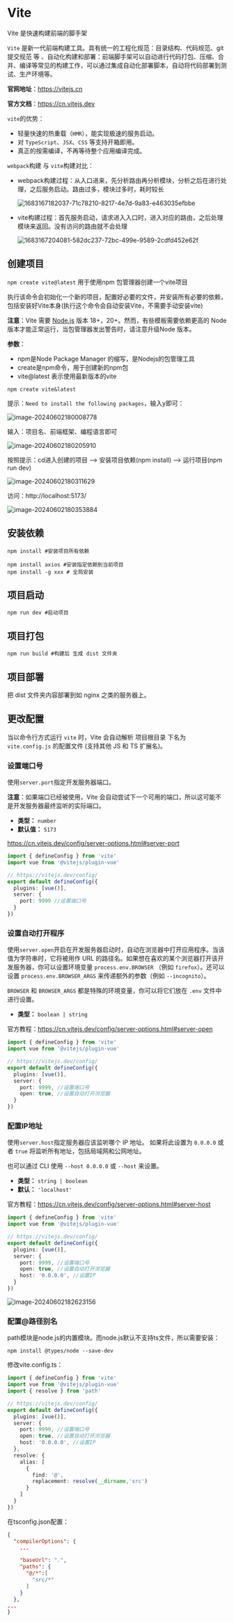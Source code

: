 # Vite

Vite 是快速构建前端的脚手架

`Vite` 是新一代前端构建工具。具有统一的工程化规范：目录结构、代码规范、git提交规范 等
、自动化构建和部署：前端脚手架可以自动进行代码打包、压缩、合并、编译等常见的构建工作，可以通过集成自动化部署脚本，自动将代码部署到测试、生产环境等。

**官网地址**：https://vitejs.cn

**官方文档**：https://cn.vitejs.dev

`vite`的优势：

- 轻量快速的热重载（`HMR`），能实现极速的服务启动。
- 对 `TypeScript`、`JSX`、`CSS` 等支持开箱即用。
- 真正的按需编译，不再等待整个应用编译完成。

`webpack`构建 与 `vite`构建对比：

- webpack构建过程：从入口进来，先分析路由再分析模块，分析之后在进行处理，之后服务启动。路由过多，模块过多时，耗时较长

  ![1683167182037-71c78210-8217-4e7d-9a83-e463035efbbe](https://cdn.jsdelivr.net/gh/letengzz/tc2/img202401302251023.png)

- vite构建过程：首先服务启动，请求进入入口时，进入对应的路由，之后处理模块来返回。没有访问的路由就不会处理

  ![1683167204081-582dc237-72bc-499e-9589-2cdfd452e62f](https://cdn.jsdelivr.net/gh/letengzz/tc2/img202401302251113.png)    

## 创建项目

`npm create vite@latest` 用于使用npm 包管理器创建一个vite项目

执行该命令会初始化一个新的项目，配置好必要的文件，并安装所有必要的依赖，包括安装好Vite本身(执行这个命令会自动安装Vite，不需要手动安装vite)

**注意**：Vite 需要 [Node.js](https://nodejs.org/en/) 版本 18+，20+。然而，有些模板需要依赖更高的 Node 版本才能正常运行，当包管理器发出警告时，请注意升级Node 版本。

**参数**：

- npm是Node Package Manager 的缩写，是Nodejs的包管理工具
- create是npm命令，用于创建新的npm包
- vite@latest 表示使用最新版本的vite

```shell
npm create vite&latest
```

提示：`Need to install the following packages`，输入y即可：

![image-20240602180008778](https://cdn.jsdelivr.net/gh/letengzz/tc2/img202406021800495.png)

输入：项目名、前端框架、编程语言即可

![image-20240602180205910](https://cdn.jsdelivr.net/gh/letengzz/tc2/img202406021802111.png)

按照提示：cd进入创建的项目 --> 安装项目依赖(npm install) --> 运行项目(npm run dev)

![image-20240602180311629](https://cdn.jsdelivr.net/gh/letengzz/tc2/img202406021803553.png)

访问：http://localhost:5173/

![image-20240602180353884](https://cdn.jsdelivr.net/gh/letengzz/tc2/img202406021803469.png)

## 安装依赖

```shell
npm install #安装项目所有依赖

npm install axios #安装指定依赖到当前项目
npm install -g xxx # 全局安装
```

## 项目启动

```shell
npm run dev #启动项目
```

## 项目打包

```shell
npm run build #构建后 生成 dist 文件夹
```

## 项目部署

把 dist 文件夹内容部署到如 nginx 之类的服务器上。

## 更改配置

当以命令行方式运行 `vite` 时，Vite 会自动解析 项目根目录 下名为 `vite.config.js` 的配置文件 (支持其他 JS 和 TS 扩展名)。

### 设置端口号

使用`server.port`指定开发服务器端口。

**注意**：如果端口已经被使用，Vite 会自动尝试下一个可用的端口，所以这可能不是开发服务器最终监听的实际端口。

- **类型：** `number`
- **默认值：** `5173`

https://cn.vitejs.dev/config/server-options.html#server-port

```typescript
import { defineConfig } from 'vite'
import vue from '@vitejs/plugin-vue'

// https://vitejs.dev/config/
export default defineConfig({
  plugins: [vue()],
  server: {
    port: 9999 //设置端口号
  }
})
```

### 设置自动打开程序

使用`server.open`开启在开发服务器启动时，自动在浏览器中打开应用程序。当该值为字符串时，它将被用作 URL 的路径名。如果想在喜欢的某个浏览器打开该开发服务器，你可以设置环境变量 `process.env.BROWSER` （例如 `firefox`）。还可以设置 `process.env.BROWSER_ARGS` 来传递额外的参数（例如 `--incognito`）。

`BROWSER` 和 `BROWSER_ARGS` 都是特殊的环境变量，你可以将它们放在 `.env` 文件中进行设置。

- **类型：** `boolean | string`

官方教程：https://cn.vitejs.dev/config/server-options.html#server-open

```typescript
import { defineConfig } from 'vite'
import vue from '@vitejs/plugin-vue'

// https://vitejs.dev/config/
export default defineConfig({
  plugins: [vue()],
  server: {
    port: 9999, //设置端口号
    open: true, //设置自动打开浏览器
  }
})
```

### 配置IP地址

使用`server.host`指定服务器应该监听哪个 IP 地址。 如果将此设置为 `0.0.0.0` 或者 `true` 将监听所有地址，包括局域网和公网地址。

也可以通过 CLI 使用 `--host 0.0.0.0` 或 `--host` 来设置。

- **类型：** `string | boolean`
- **默认：** `'localhost'`

官方教程：https://cn.vitejs.dev/config/server-options.html#server-host

```typescript
import { defineConfig } from 'vite'
import vue from '@vitejs/plugin-vue'

// https://vitejs.dev/config/
export default defineConfig({
  plugins: [vue()],
  server: {
    port: 9999, //设置端口号
    open: true, //设置自动打开浏览器
    host: '0.0.0.0', //设置IP
  }
})
```

![image-20240602182623156](https://cdn.jsdelivr.net/gh/letengzz/tc2/img202406021826636.png)

### 配置@路径别名

path模块是node.js的内置模块。而node.js默认不支持ts文件，所以需要安装：

```shell
npm install @types/node --save-dev
```

修改vite.config.ts：

```typescript
import { defineConfig } from 'vite'
import vue from '@vitejs/plugin-vue'
import { resolve } from 'path'

// https://vitejs.dev/config/
export default defineConfig({
  plugins: [vue()],
  server: {
    port: 9999, //设置端口号
    open: true, //设置自动打开浏览器
    host: '0.0.0.0', //设置IP
  },
  resolve: {
    alias: [
      {
        find: '@',
        replacement: resolve(__dirname,'src')
      }
    ]
  }
})
```

在tsconfig.json配置：

```json
{
  "compilerOptions": {
	...

    "baseUrl": ".",
    "paths": {
      "@/*":[
        "src/*"
      ]
    }
  },
...
}
```

